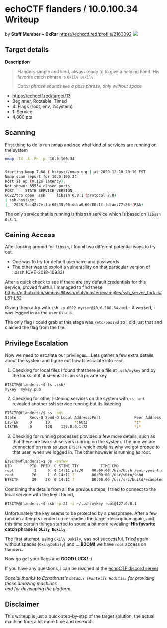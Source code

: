 # echoCTF flanders / 10.0.100.34 Writeup
by **Staff Member ~ 0xRar** https://echoctf.red/profile/2163092
![](https://echoctf.red/profile/2163092/badge)

## Target details
**Description**
> Flanders simple and kind, always ready to to give a helping hand. His favorite catch phrase is `Okily Dokily`
>
> _Catch phrase sounds like a pass phrase, only without space_

* https://echoctf.red/target/13
* Beginner, Rootable, Timed
* 4: Flags (root, env, 2:system)
* 1: Service
* 4,800 pts

## Scanning
First thing to do is run nmap and see what kind of services are running on the system

```sh
nmap -T4 -A -Pn -p- 10.0.100.34


Starting Nmap 7.80 ( https://nmap.org ) at 2020-12-10 20:10 EST
Nmap scan report for 10.0.100.34
Host is up (0.12s latency).
Not shown: 65534 closed ports
PORT     STATE SERVICE VERSION
6022/tcp open  ssh     libssh 0.8.1 (protocol 2.0)
| ssh-hostkey: 
|_  2048 9c:42:2e:fa:60:30:95:dd:a0:60:80:1f:fd:ae:77:86 (RSA)
```

The only service that is running is this ssh service which is based on `libssh 0.8.1`.

## Gaining Access
After looking around for `libssh`, I found two different potential ways to try out.
* One was to try for default username and passwords
* The other was to exploit a vulnerability on that particular version of libssh (CVE-2018-10933)

After a quick check to see if there are any default credentials for this service, proved fruitful. I managed to find these https://github.com/simonsj/libssh/blob/master/examples/ssh_server_fork.c#L51-L52

Giving them a try with `ssh -p 6022 myuser@10.0.100.34` and... it worked, i was logged in as the user `ETSCTF`.

The only flag i could grab at this stage was `/etc/passwd` so I did just that and claimed the flag from the file.

## Privilege Escalation
Now we need to escalate our privileges... Lets gather a few extra details about the system and figure out how to escalate into `root`.

1. Checking for local files i found that there is a file at `.ssh/mykey` and by the looks of it, it seems it is an ssh private key
```sh
ETSCTF@flanders:~$ ls .ssh/
mykey  mykey.pub
```

2. Checking for other listening services on the system with `ss -ant` revealed another ssh service running but its listening
```sh
ETSCTF@flanders:/$ ss -ant
State      Recv-Q Send-Q Local Address:Port               Peer Address:Port              
LISTEN     0      10           *:6022                     *:*
LISTEN     0      128    127.0.0.1:22                     *:*
```

3. Checking for running processes provided a few more details, such as that there are two ssh servers running on the system. The one we are connected on runs as user `ETSCTF` which explains why we got droped to that user, when we logged in. The other however is running as root.
```sh
ETSCTF@flanders:~$ ps -eafww
UID        PID  PPID  C STIME TTY          TIME CMD
root         1     0  0 14:11 pts/0    00:00:00 /bin/bash /entrypoint.sh default
root        20     1  0 14:11 ?        00:00:00 /usr/sbin/sshd
ETSCTF      39    38  0 14:11 ?        00:00:00 /usr/src/build/examples/ssh_server_fork --hostkey=/etc/ssh/Essh_host_rsa_key --ecdsakey=/etc/ssh/Essh_host_ecdsa_key --dsakey=/etc/ssh/Essh_host_dsa_key --rsakey=/etc/ssh/Essh_host_rsa_key -p 6022 0.0.0.0
```

Combining the details from all the previous steps, I tried to connect to the local service with the key I found,
```sh
ETSCTF@flanders:~$ ssh -p 22 -i ~/.ssh/mykey root@127.0.0.1
```

Unfortunately the key seems to be protected by a passphrase. After a few random attempts i ended up re-reading the target description again, and this time certain things started to sound a bit more revealing: **His favorite catch phrase is `Okily Dokily`**

The first attempt, using `Okily Dokily`, was not successful. Tried again without spaces (`OkilyDokily`) and ... **BOOM!** we have `root` access on flanders.


Now go get your flags and **GOOD LUCK!** :)


If you have any questions, i can be reached at the [echoCTF discord server](https://discord.gg/2SRkBHHGQB)

_Special thanks to Echothrust's `databus (Pantelis Roditis)` for providing these amazing machines \
and for developing the platform._

## Disclaimer
This writeup is just a quick step-by-step of the target solution, the actual machine took a lot more time and research.

